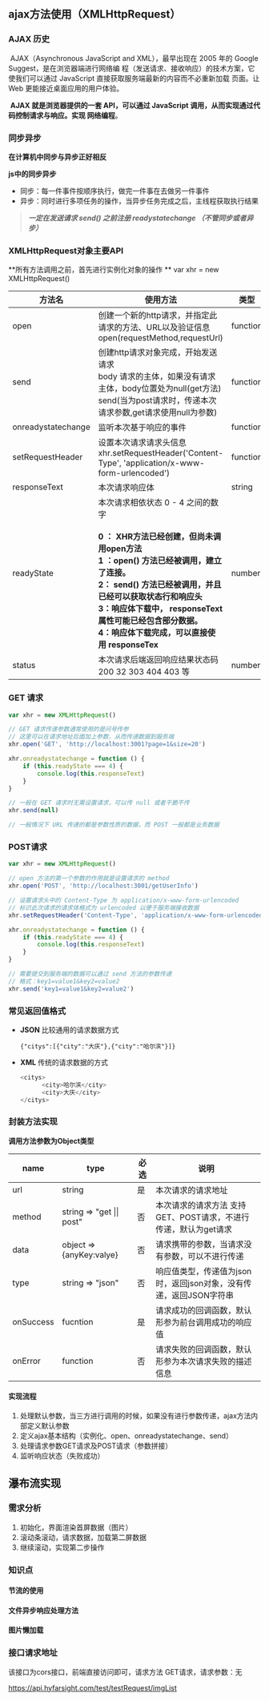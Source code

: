 

## **ajax方法**使用（XMLHttpRequest） 

### AJAX 历史

​		AJAX（Asynchronous JavaScript and XML），最早出现在 2005 年的 Google Suggest，是在浏览器端进行网络编 程（发送请求、接收响应）的技术方案，它使我们可以通过 JavaScript 直接获取服务端最新的内容而不必重新加载 页面。让 Web 更能接近桌面应用的用户体验。

​		**AJAX 就是浏览器提供的一套 API，可以通过 JavaScript 调用，从而实现通过代码控制请求与响应。实现 网络编程**。



### 同步异步

**在计算机中同步与异步正好相反**



**js中的同步异步**

- 同步：每一件事件按顺序执行，做完一件事在去做另一件事件
- 异步：同时进行多项任务的操作，当异步任务完成之后，主线程获取执行结果



> ***一定在发送请求 send() 之前注册 readystatechange （不管同步或者异步）***



### XMLHttpRequest对象主要API

**所有方法调用之前，首先进行实例化对象的操作 ** var xhr = new XMLHttpRequest()

| 方法名             | 使用方法                                                     | 类型     |
| ------------------ | ------------------------------------------------------------ | -------- |
| open               | 创建一个新的http请求，并指定此请求的方法、URL以及验证信息<br />open(requestMethod,requestUrl) | function |
| send               | 创建http请求对象完成，开始发送请求<br />body 请求的主体，如果没有请求主体，body位置处为null(get方法)<br />send(当为post请求时，传递本次请求参数,get请求使用null为参数) | function |
| onreadystatechange | 监听本次基于响应的事件                                       | function |
| setRequestHeader   | 设置本次请求请求头信息  <br /> xhr.setRequestHeader('Content-Type', 'application/x-www-form-urlencoded') | function |
| responseText       | 本次请求响应体                                               | string   |
| readyState         | 本次请求相依状态   0 - 4 之间的数字<br /><br />**0 ： XHR方法已经创建，但尚未调用open方法<br />1 ：open() 方法已经被调用，建立了连接。<br />2： send() 方法已经被调用，并且已经可以获取状态行和响应头<br />3：响应体下载中， responseText 属性可能已经包含部分数据。<br />4：响应体下载完成，可以直接使用 responseTex** | number   |
| status             | 本次请求后端返回响应结果状态码  200 32 303  404 403 等       | number   |



### GET 请求

```js
var xhr = new XMLHttpRequest()

// GET 请求传递参数通常使用的是问号传参
// 这里可以在请求地址后面加上参数，从而传递数据到服务端
xhr.open('GET', 'http://localhost:3001?page=1&size=20')

xhr.onreadystatechange = function () {
	if (this.readyState === 4) {
		console.log(this.responseText)
	}
}

// 一般在 GET 请求时无需设置请求，可以传 null 或者干脆不传
xhr.send(null)

// 一般情况下 URL 传递的都是参数性质的数据，而 POST 一般都是业务数据
```



### POST请求

```jsx
var xhr = new XMLHttpRequest()

// open 方法的第一个参数的作用就是设置请求的 method
xhr.open('POST', 'http://localhost:3001/getUserInfo')

// 设置请求头中的 Content‐Type 为 application/x‐www‐form‐urlencoded
// 标识此次请求的请求体格式为 urlencoded 以便于服务端接收数据
xhr.setRequestHeader('Content‐Type', 'application/x‐www‐form‐urlencoded')

xhr.onreadystatechange = function () {
	if (this.readyState === 4) {
		console.log(this.responseText)
	}
}

// 需要提交到服务端的数据可以通过 send 方法的参数传递
// 格式：key1=value1&key2=value2
xhr.send('key1=value1&key2=value2')

```



### 常见返回值格式

- **JSON** 比较通用的请求数据方式

  ```
  {"citys":[{"city":"大庆"},{"city":"哈尔滨"}]}
  ```

  

- **XML**   传统的请求数据的方式     

  ```csharp
  <citys>
        <city>哈尔滨</city>
        <city>大庆</city>
  </citys>  
  ```

  

### 封装方法实现

**调用方法参数为Object类型**

| name      | type                        | 必选 | 说明                                                         |
| --------- | --------------------------- | ---- | ------------------------------------------------------------ |
| url       | string                      | 是   | 本次请求的请求地址                                           |
| method    | string  =>  "get \|\| post" | 否   | 本次请求的请求方法  支持GET、POST请求，不进行传递，默认为get请求 |
| data      | object => {anyKey:valye}    | 否   | 请求携带的参数，当请求没有参数，可以不进行传递               |
| type      | string  =>  "json"          | 否   | 响应值类型，传递值为json 时，返回json对象，没有传递，返回JSON字符串 |
| onSuccess | fucntion                    | 是   | 请求成功的回调函数，默认形参为前台调用成功的响应值           |
| onError   | function                    | 否   | 请求失败的回调函数，默认形参为本次请求失败的描述信息         |



#### 实现流程

1. 处理默认参数，当三方进行调用的时候，如果没有进行参数传递，ajax方法内部定义默认参数
2. 定义ajax基本结构（实例化、open、onreadystatechange、send）
3. 处理请求参数GET请求及POST请求（参数拼接）
4. 监听响应状态（失败成功）



## 瀑布流实现



### 需求分析

1. 初始化，界面渲染首屏数据（图片）
2. 滚动条滚动，请求数据，加载第二屏数据
3. 继续滚动，实现第二步操作



### 知识点

#### 节流的使用

#### 文件异步响应处理方法

#### 图片懒加载



### 接口请求地址

该接口为cors接口，前端直接访问即可，请求方法 GET请求，请求参数：无

https://api.hyfarsight.com/test/testRequest/imgList













